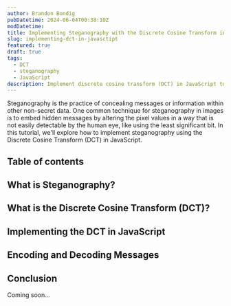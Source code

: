 ```yaml
---
author: Brandon Bondig
pubDatetime: 2024-06-04T00:38:10Z
modDatetime:
title: Implementing Steganography with the Discrete Cosine Transform in JavaScript
slug: implementing-dct-in-javasctipt
featured: true
draft: true
tags:
  - DCT
  - steganography
  - JavaScript
description: Implement discrete cosine transform (DCT) in JavaScript to encode and decode hidden messages in images using steganography.
---
```


Steganography is the practice of concealing messages or information within other non-secret data. One common technique for steganography in images is to embed hidden messages by altering the pixel values in a way that is not easily detectable by the human eye, like using the least significant bit. In this tutorial, we'll explore how to implement steganography using the Discrete Cosine Transform (DCT) in JavaScript.

## Table of contents

## What is Steganography?

## What is the Discrete Cosine Transform (DCT)?

## Implementing the DCT in JavaScript

## Encoding and Decoding Messages

## Conclusion

Coming soon...
